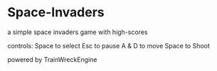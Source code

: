 # Space-Invaders
a simple space invaders game with high-scores 

controls:
 Space to select
 Esc to pause
 A & D to move
 Space to Shoot

powered by TrainWreckEngine
